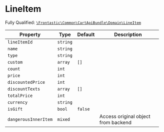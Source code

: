 #  LineItem

Fully Qualified: [`\Frontastic\Common\CartApiBundle\Domain\LineItem`](../../../../src/php/CartApiBundle/Domain/LineItem.php)



Property|Type|Default|Description
--------|----|-------|-----------
`lineItemId`|`string`||
`name`|`string`||
`type`|`string`||
`custom`|`array`|`[]`|
`count`|`int`||
`price`|`int`||
`discountedPrice`|`int`||
`discountTexts`|`array`|`[]`|
`totalPrice`|`int`||
`currency`|`string`||
`isGift`|`bool`|`false`|
`dangerousInnerItem`|`mixed`||Access original object from backend

